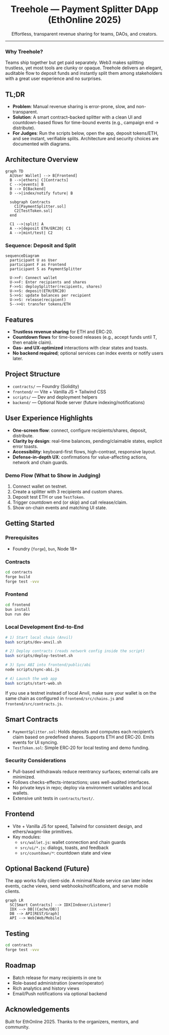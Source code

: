 <div align="center">

# Treehole — Payment Splitter DApp (EthOnline 2025)

Effortless, transparent revenue sharing for teams, DAOs, and creators.

</div>

---

### Why Treehole?

Teams ship together but get paid separately. Web3 makes splitting trustless, yet most tools are clunky or opaque. Treehole delivers an elegant, auditable flow to deposit funds and instantly split them among stakeholders with a great user experience and no surprises.

## TL;DR

- **Problem**: Manual revenue sharing is error-prone, slow, and non-transparent.
- **Solution**: A smart contract–backed splitter with a clean UI and countdown-based flows for time-bound events (e.g., campaign end → distribute).
- **For Judges**: Run the scripts below, open the app, deposit tokens/ETH, and see instant, verifiable splits. Architecture and security choices are documented with diagrams.

## Architecture Overview

```mermaid
graph TD
  A[User Wallet] --> B[Frontend]
  B -->|ethers| C[Contracts]
  C -->|events| B
  B --> D[Backend]
  D -->|index/notify future| B

  subgraph Contracts
    C1[PaymentSplitter.sol]
    C2[TestToken.sol]
  end

  C1 -->|split| A
  A -->|deposit ETH/ERC20| C1
  A -->|mint/test| C2
```

### Sequence: Deposit and Split

```mermaid
sequenceDiagram
  participant U as User
  participant F as Frontend
  participant S as PaymentSplitter

  U->>F: Connect wallet
  U->>F: Enter recipients and shares
  F->>S: deploySplitter(recipients, shares)
  U->>S: deposit(ETH/ERC20)
  S->>S: update balances per recipient
  U->>S: release(recipient)
  S-->>U: transfer tokens/ETH
```

## Features

- **Trustless revenue sharing** for ETH and ERC‑20.
- **Countdown flows** for time-boxed releases (e.g., accept funds until T, then enable claim).
- **Gas- and UX-optimized** interactions with clear states and toasts.
- **No backend required**; optional services can index events or notify users later.

## Project Structure

- `contracts/` — Foundry (Solidity)
- `frontend/` — Vite + Vanilla JS + Tailwind CSS
- `scripts/` — Dev and deployment helpers
- `backend/` — Optional Node server (future indexing/notifications)

## User Experience Highlights

- **One-screen flow**: connect, configure recipients/shares, deposit, distribute.
- **Clarity by design**: real-time balances, pending/claimable states, explicit error toasts.
- **Accessibility**: keyboard-first flows, high-contrast, responsive layout.
- **Defense-in-depth UX**: confirmations for value-affecting actions, network and chain guards.

### Demo Flow (What to Show in Judging)

1. Connect wallet on testnet.
2. Create a splitter with 3 recipients and custom shares.
3. Deposit test ETH or use `TestToken`.
4. Trigger countdown end (or skip) and call release/claim.
5. Show on-chain events and matching UI state.

## Getting Started

### Prerequisites

- Foundry (`forge`), `bun`, Node 18+

### Contracts

```bash
cd contracts
forge build
forge test -vvv
```

### Frontend

```bash
cd frontend
bun install
bun run dev
```

### Local Development End-to-End

```bash
# 1) Start local chain (Anvil)
bash scripts/dev-anvil.sh

# 2) Deploy contracts (reads network config inside the script)
bash scripts/deploy-testnet.sh

# 3) Sync ABI into frontend/public/abi
node scripts/sync-abi.js

# 4) Launch the web app
bash scripts/start-web.sh
```

If you use a testnet instead of local Anvil, make sure your wallet is on the same chain as configured in `frontend/src/chains.js` and `frontend/src/contracts.js`.

## Smart Contracts

- `PaymentSplitter.sol`: Holds deposits and computes each recipient’s claim based on predefined shares. Supports ETH and ERC‑20. Emits events for UI syncing.
- `TestToken.sol`: Simple ERC‑20 for local testing and demo funding.

### Security Considerations

- Pull-based withdrawals reduce reentrancy surfaces; external calls are minimized.
- Follows checks-effects-interactions; uses well-audited interfaces.
- No private keys in repo; deploy via environment variables and local wallets.
- Extensive unit tests in `contracts/test/`.

## Frontend

- Vite + Vanilla JS for speed, Tailwind for consistent design, and ethers/wagmi-like primitives.
- Key modules:
  - `src/wallet.js`: wallet connection and chain guards
  - `src/ui/*.js`: dialogs, toasts, and feedback
  - `src/countdown/*`: countdown state and view

## Optional Backend (Future)

The app works fully client-side. A minimal Node service can later index events, cache views, send webhooks/notifications, and serve mobile clients.

```mermaid
graph LR
  SC[Smart Contracts] --> IDX[Indexer/Listener]
  IDX --> DB[(Cache/DB)]
  DB --> API[REST/Graph]
  API --> Web[Web/Mobile]
```

## Testing

```bash
cd contracts
forge test -vvv
```

## Roadmap

- Batch release for many recipients in one tx
- Role-based administration (owner/operator)
- Rich analytics and history views
- Email/Push notifications via optional backend

## Acknowledgements

Built for EthOnline 2025. Thanks to the organizers, mentors, and community.
